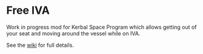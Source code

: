 # Free IVA

Work in progress mod for Kerbal Space Program which allows getting out of your seat and moving around the vessel while on IVA.

See the [wiki](https://github.com/pizzaoverhead/FreeIva/wiki) for full details.
